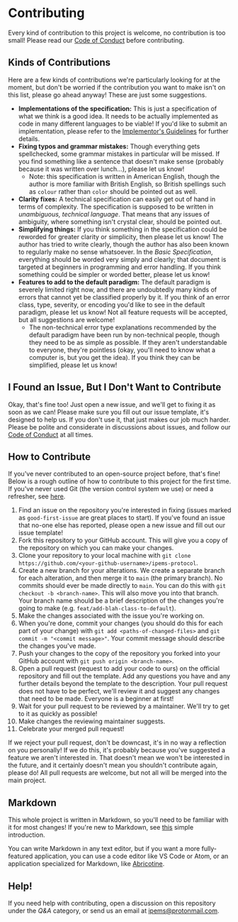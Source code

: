 # Contributing

Every kind of contribution to this project is welcome, no contribution is too small! Please read our [Code of Conduct](code-of-conduct) before contributing.

## Kinds of Contributions

Here are a few kinds of contributions we're particularly looking for at the moment, but don't be worried if the contribution you want to make isn't on this list, please go ahead anyway! These are just some suggestions.

- **Implementations of the specification:** This is just a specification of what we think is a good idea. It needs to be actually implemented as code in many different languages to be viable! If you'd like to submit an implementation, please refer to the [Implementor's Guidelines](implementor-guidelines) for further details.
- **Fixing typos and grammar mistakes:** Though everything gets spellchecked, some grammar mistakes in particular will be missed. If you find something like a sentence that doesn't make sense (probably because it was written over lunch...), please let us know!
	- Note: this specification is written in American English, though the author is more familiar with British English, so British spellings such as `colour` rather than `color` should be pointed out as well.
- **Clarity fixes:** A technical specification can easily get out of hand in terms of complexity. The specification is supposed to be written in *unambiguous, technical language*. That means that any issues of ambiguity, where something isn't crystal clear, should be pointed out.
- **Simplifying things:** If you think something in the specification could be reworded for greater clarity or simplicity, then please let us know! The author has tried to write clearly, though the author has also been known to regularly make no sense whatsoever. In the *Basic Specification*, everything should be worded very simply and clearly; that document is targeted at beginners in programming and error handling. If you think something could be simpler or worded better, please let us know!
- **Features to add to the default paradigm:** The default paradigm is severely limited right now, and there are undoubtedly many kinds of errors that cannot yet be classified properly by it. If you think of an error class, type, severity, or encoding you'd like to see in the default paradigm, please let us know! Not all feature requests will be accepted, but all suggestions are welcome!
	- The non-technical error type explanations recommended by the default paradigm have been run by non-technical people, though they need to be as simple as possible. If they aren't understandable to everyone, they're pointless (okay, you'll need to know what a computer is, but you get the idea). If you think they can be simplified, please let us know!

## I Found an Issue, But I Don't Want to Contribute

Okay, that's fine too! Just open a new issue, and we'll get to fixing it as soon as we can! Please make sure you fill out our issue template, it's designed to help us. If you don't use it, that just makes our job much harder. Please be polite and considerate in discussions about issues, and follow our [Code of Conduct](code-of-conduct) at all times.

## How to Contribute

If you've never contributed to an open-source project before, that's fine! Below is a rough outline of how to contribute to this project for the first time. If you've never used Git (the version control system we use) or need a refresher, see [here](https://medium.com/@ashk3l/a-visual-introduction-to-git-9fdca5d3b43a).

1. Find an issue on the repository you're interested in fixing (issues marked as `good-first-issue` are great places to start). If you've found an issue that no-one else has reported, please open a new issue and fill out our issue template!
2. Fork this repository to your GitHub account. This will give you a copy of the repository on which you can make your changes.
3. Clone your repository to your local machine with `git clone https://github.com/<your-github-username>/ipems-protocol`.
4. Create a new branch for your alterations. We create a separate branch for each alteration, and then merge it to `main` (the primary branch). No commits should ever be made directly to `main`. You can do this with `git checkout -b <branch-name>`. This will also move you into that branch. Your branch name should be a brief description of the changes you're going to make (e.g. `feat/add-blah-class-to-default`).
5. Make the changes associated with the issue you're working on.
6. When you're done, commit your changes (you should do this for each part of your change) with `git add <paths-of-changed-files>` and `git commit -m "<commit message>"`. Your commit message should describe the changes you've made.
7. Push your changes to the copy of the repository you forked into your GitHub account with `git push origin <branch-name>`.
8. Open a pull request (request to add your code to ours) on the official repository and fill out the template. Add any questions you have and any further details beyond the template to the description. Your pull request does not have to be perfect, we'll review it and suggest any changes that need to be made. Everyone is a beginner at first!
9. Wait for your pull request to be reviewed by a maintainer. We'll try to get to it as quickly as possible!
10. Make changes the reviewing maintainer suggests.
11. Celebrate your merged pull request!

If we reject your pull request, don't be downcast, it's in no way a reflection on you personally! If we do this, it's probably because you've suggested a feature we aren't interested in. That doesn't mean we won't be interested in the future, and it certainly doesn't mean you shouldn't contribute again, please do! All pull requests are welcome, but not all will be merged into the main project.

## Markdown

This whole project is written in Markdown, so you'll need to be familiar with it for most changes! If you're new to Markdown, see [this](https://www.markdownguide.org/getting-started) simple introduction.

You can write Markdown in any text editor, but if you want a more fully-featured application, you can use a code editor like VS Code or Atom, or an application specialized for Markdown, like [Abricotine](https://abricotine.brrd.fr/).

## Help!

If you need help with contributing, open a discussion on this repository under the *Q&A* category, or send us an email at [ipems@protonmail.com](mailto:ipems@protonmail.com).

[code-of-conduct]: ./CODE_OF_CONDUCT.md
[implementor-guidelines]: ./implementors-guidelines.md
